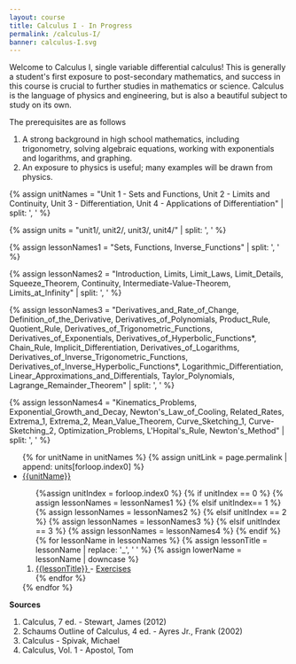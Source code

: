 ```yaml
---
layout: course
title: Calculus I - In Progress
permalink: /calculus-I/
banner: calculus-I.svg
---
```


Welcome to Calculus I, single variable differential calculus! This is generally a student's first exposure to post-secondary mathematics, and success in this course is crucial to further studies in mathematics or science. Calculus is the language of physics and engineering, but is also a beautiful subject to study on its own. 

The prerequisites are as follows
1. A strong background in high school mathematics, including trigonometry, solving algebraic equations, working with exponentials and logarithms, and graphing.
2. An exposure to physics is useful; many examples will be drawn from physics. 

{% assign unitNames = "Unit 1 - Sets and Functions, Unit 2 - Limits and Continuity, Unit 3 - Differentiation, Unit 4 - Applications of Differentiation" | split: ', ' %}

{% assign units = "unit1/, unit2/, unit3/, unit4/" | split: ', ' %}

{% assign lessonNames1 = "Sets, Functions, Inverse_Functions" | split: ', ' %}

{% assign lessonNames2 = "Introduction, Limits, Limit_Laws, Limit_Details, Squeeze_Theorem, Continuity, Intermediate-Value-Theorem, Limits_at_Infinity" | split: ', ' %}

{% assign lessonNames3 = "Derivatives_and_Rate_of_Change, Definition_of_the_Derivative, Derivatives_of_Polynomials, Product_Rule, Quotient_Rule, Derivatives_of_Trigonometric_Functions, Derivatives_of_Exponentials, Derivatives_of_Hyperbolic_Functions*, Chain_Rule, Implicit_Differentiation, Derivatives_of_Logarithms, Derivatives_of_Inverse_Trigonometric_Functions, Derivatives_of_Inverse_Hyperbolic_Functions*, Logarithmic_Differentiation, Linear_Approximations_and_Differentials, Taylor_Polynomials, Lagrange_Remainder_Theorem" | split: ', ' %}

{% assign lessonNames4 = "Kinematics_Problems, Exponential_Growth_and_Decay, Newton's_Law_of_Cooling, Related_Rates, Extrema_1, Extrema_2, Mean_Value_Theorem, Curve_Sketching_1, Curve-Sketching_2, Optimization_Problems, L'Hopital's_Rule, Newton's_Method" | split: ', ' %}

<ul>
{% for unitName in unitNames %}
{% assign unitLink = page.permalink | append: units[forloop.index0] %}
<li>  <a class="page-link" href="{{unitLink}}"> {{unitName}} </a> </li>
<ol> {%assign unitIndex = forloop.index0 %}
{% if unitIndex == 0 %} {% assign lessonNames = lessonNames1 %}
{% elsif unitIndex== 1 %}  {% assign lessonNames = lessonNames2 %}
{% elsif unitIndex == 2 %}  {% assign lessonNames = lessonNames3 %}
{% elsif unitIndex == 3 %}  {% assign lessonNames = lessonNames4 %}
{% endif %}
{% for lessonName in lessonNames %}
{% assign lessonTitle = lessonName | replace:  '_', ' ' %}
{% assign lowerName = lessonName | downcase %}
<li> <a class = "page-link" href = "{{ lowerName | prepend: units[unitIndex] | prepend: current_page.permalink }}"> {{lessonTitle}} </a> - <a class = "page-link" href = "{{ lowerName | prepend: units[unitIndex] | prepend: current_page.permalink | append: "-exercises" }}"> Exercises </a> </li>
{% endfor %}
</ol>
{% endfor %}
</ul>

**Sources**

1. Calculus, 7 ed. - Stewart, James (2012)
2. Schaums Outline of Calculus, 4 ed. - Ayres Jr., Frank (2002)
3. Calculus - Spivak, Michael
4. Calculus, Vol. 1 - Apostol, Tom

